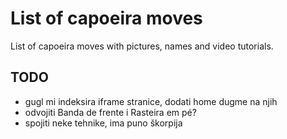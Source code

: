   # List of capoeira moves

List of capoeira moves with pictures, names and video tutorials.

## TODO

- gugl mi indeksira iframe stranice, dodati home dugme na njih
- odvojiti Banda de frente i Rasteira em pé?
- spojiti neke tehnike, ima puno škorpija

